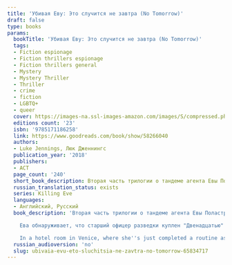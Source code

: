 ```yaml
---
title: 'Убивая Еву: Это случится не завтра (No Tomorrow)'
draft: false
type: books
params:
  bookTitle: 'Убивая Еву: Это случится не завтра (No Tomorrow)'
  tags:
  - Fiction espionage
  - Fiction thrillers espionage
  - Fiction thrillers general
  - Mystery
  - Mystery Thriller
  - Thriller
  - crime
  - fiction
  - LGBTQ+
  - queer
  cover: https://images-na.ssl-images-amazon.com/images/S/compressed.photo.goodreads.com/books/1622908429i/58266040.jpg
  editions count: '23'
  isbn: '9785171186258'
  link: https://www.goodreads.com/book/show/58266040
  authors:
  - Luke Jennings, Люк Дженнингс
  publication_year: '2018'
  publishers:
  - АСТ
  page_count: '240'
  short_book_description: Вторая часть трилогии о тандеме агента Евы Поластри и наемной убийцы Вилланель. Фирменный британский юмор, неожиданные повороты сюжета и долгожданное продолжение захватывающего детектива пера Люка Дженнингса – впервые на русском языке...
  russian_translation_status: exists
  series: Killing Eve
  languages:
  - Английский, Русский
  book_description: 'Вторая часть трилогии о тандеме агента Евы Поластри и наемной убийцы Вилланель. Фирменный британский юмор, неожиданные повороты сюжета и долгожданное продолжение захватывающего детектива пера Люка Дженнингса – впервые на русском языке.

    Ева обнаруживает, что старший офицер разведки куплен "Двенадцатью" (секретной организацией и работодателем Вилланель). Пока Ева его допрашивает, пытаясь соединить кусочки головоломки воедино, Вилланель снова начинает охоту…

    In a hotel room in Venice, where she''s just completed a routine assassination, Villanelle receives a late-night call.Eve Polastri has discovered that a senior MI5 officer is in the pay of the Twelve, and is about to debrief him. As Eve interrogates her subject, desperately trying to fit the pieces of the puzzle together, Villanelle moves in for the kill.The duel between the two women intensifies, as does their mutual obsession, and when the action moves from the high passes of the Tyrol to the heart of Russia, Eve finally begins to unwrap the enigma of her adversary''s true identity.'
  russian_audioversion: 'no'
  slug: ubivaia-evu-eto-sluchitsia-ne-zavtra-no-tomorrow-65834717
---
```

